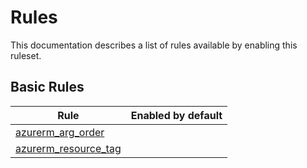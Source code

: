 # Rules

This documentation describes a list of rules available by enabling this ruleset.

## Basic Rules

| Rule                                               |Enabled by default|
|----------------------------------------------------| --- |
| [azurerm_arg_order](rules/azurerm_arg_order.md)    ||
| [azurerm_resource_tag](rules/azurerm_resource_tag.md) ||